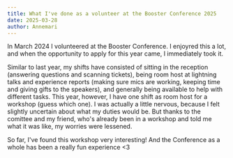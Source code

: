 ```yaml
---
title: What I've done as a volunteer at the Booster Conference 2025
date: 2025-03-28
author: Annemari
---
```


In March 2024 I volunteered at the Booster Conference. I enjoyred this a lot, and when the opportunity to apply for this year came, I immediately took it. 

Similar to last year, my shifts have consisted of sitting in the reception (answering questions and scanning tickets), being room host at lightning talks and experience reports (making sure mics are working, keeping time and giving gifts to the speakers), and generally being available to help with different tasks. This year, however, I have one shift as room host for a workshop (guess which one). I was actually a little nervous, because I felt slightly uncertain about what my duties would be. But thanks to the comittee and my friend, who's already been in a workshop and told me what it was like, my worries were lessened. 

So far, I've found this workshop very interesting! And the Conference as a whole has been a really fun experience <3
